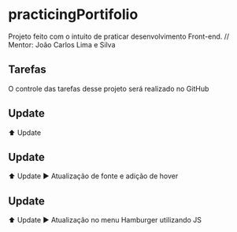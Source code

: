 # practicingPortifolio
Projeto feito com o intuito de praticar desenvolvimento Front-end. // Mentor: João Carlos Lima e Silva

## Tarefas

O controle das tarefas desse projeto será realizado no GitHub

## Update

:arrow_up: Update

## Update

:arrow_up: Update
:arrow_forward: Atualização de fonte e adição de hover

## Update

:arrow_up: Update
:arrow_forward: Atualização no menu Hamburger utilizando JS 